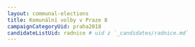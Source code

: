 ```yaml
---
layout: communal-elections
title: Komunální volby v Praze 8
campaignCategoryUid: praha2018
candidateListUid: radnice # uid z `_candidates/radnice.md`
---
```

